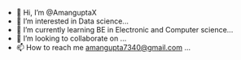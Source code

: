 - 👋 Hi, I’m @AmanguptaX
- 👀 I’m interested in Data science...
- 🌱 I’m currently learning BE in Electronic and Computer science...
- 💞️ I’m looking to collaborate on ...
- 📫 How to reach me amangupta7340@gmail.com ...

<!---
AmanguptaX/AmanguptaX is a ✨ special ✨ repository because its `README.md` (this file) appears on your GitHub profile.
You can click the Preview link to take a look at your changes.
--->
